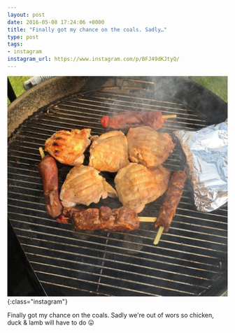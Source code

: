 ```yaml
---
layout: post
date: 2016-05-08 17:24:06 +0000
title: "Finally got my chance on the coals. Sadly…"
type: post
tags:
- instagram
instagram_url: https://www.instagram.com/p/BFJ49dKJtyQ/
---
```


![Instagram - BFJ49dKJtyQ](/assets/BFJ49dKJtyQ.jpg){:class="instagram"}

Finally got my chance on the coals. Sadly we're out of wors so chicken, duck & lamb will have to do 😛
